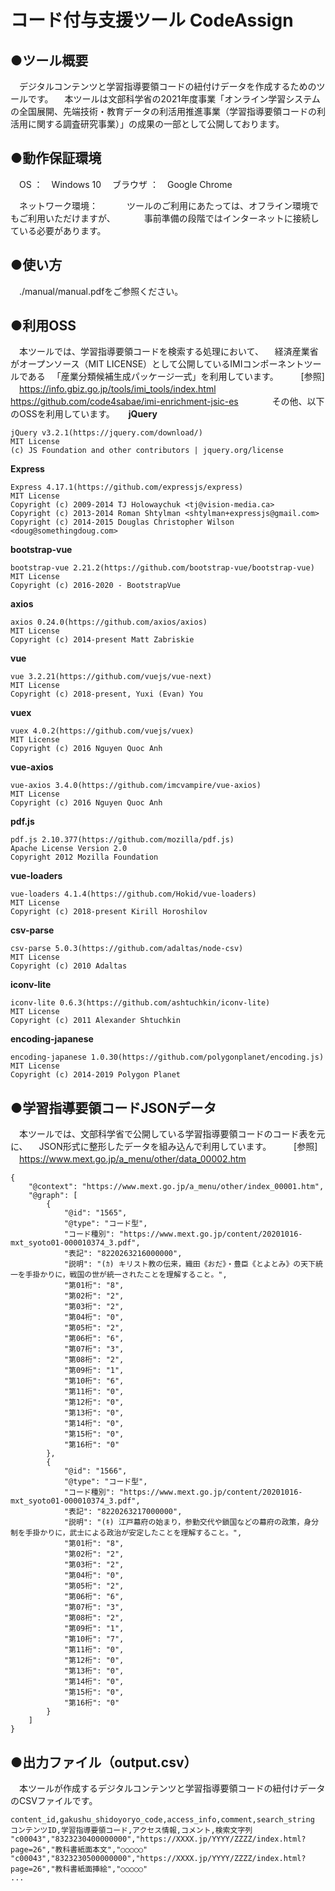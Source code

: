 # コード付与支援ツール CodeAssign

## ●ツール概要

　デジタルコンテンツと学習指導要領コードの紐付けデータを作成するためのツールです。
　本ツールは文部科学省の2021年度事業「オンライン学習システムの全国展開、先端技術・教育データの利活用推進事業（学習指導要領コードの利活用に関する調査研究事業）」の成果の一部として公開しております。

## ●動作保証環境

　OS		：　Windows 10
　ブラウザ	：　Google Chrome

　ネットワーク環境：
　　　ツールのご利用にあたっては、オフライン環境でもご利用いただけますが、
　　　事前準備の段階ではインターネットに接続している必要があります。


## ●使い方

　./manual/manual.pdfをご参照ください。


## ●利用OSS

　本ツールでは、学習指導要領コードを検索する処理において、
　経済産業省がオープンソース（MIT LICENSE）として公開しているIMIコンポーネントツールである
　「産業分類候補生成パッケージ一式」を利用しています。
　
　[参照]
　https://info.gbiz.go.jp/tools/imi_tools/index.html
　https://github.com/code4sabae/imi-enrichment-jsic-es
　
　
　その他、以下のOSSを利用しています。
　
**jQuery**
```
jQuery v3.2.1(https://jquery.com/download/)
MIT License
(c) JS Foundation and other contributors | jquery.org/license
```

**Express**
```
Express 4.17.1(https://github.com/expressjs/express)
MIT License
Copyright (c) 2009-2014 TJ Holowaychuk <tj@vision-media.ca>
Copyright (c) 2013-2014 Roman Shtylman <shtylman+expressjs@gmail.com>
Copyright (c) 2014-2015 Douglas Christopher Wilson <doug@somethingdoug.com>
```

**bootstrap-vue**
```
bootstrap-vue 2.21.2(https://github.com/bootstrap-vue/bootstrap-vue)
MIT License
Copyright (c) 2016-2020 - BootstrapVue
```

**axios**
```
axios 0.24.0(https://github.com/axios/axios)
MIT License
Copyright (c) 2014-present Matt Zabriskie
```

**vue**
```
vue 3.2.21(https://github.com/vuejs/vue-next)
MIT License
Copyright (c) 2018-present, Yuxi (Evan) You
```

**vuex**
```
vuex 4.0.2(https://github.com/vuejs/vuex)
MIT License
Copyright (c) 2016 Nguyen Quoc Anh
```

**vue-axios**
```
vue-axios 3.4.0(https://github.com/imcvampire/vue-axios)
MIT License
Copyright (c) 2016 Nguyen Quoc Anh
```

**pdf.js**
```
pdf.js 2.10.377(https://github.com/mozilla/pdf.js)
Apache License Version 2.0
Copyright 2012 Mozilla Foundation
```

**vue-loaders**
```
vue-loaders 4.1.4(https://github.com/Hokid/vue-loaders)
MIT License
Copyright (c) 2018-present Kirill Horoshilov
```

**csv-parse**
```
csv-parse 5.0.3(https://github.com/adaltas/node-csv)
MIT License
Copyright (c) 2010 Adaltas
```

**iconv-lite**
```
iconv-lite 0.6.3(https://github.com/ashtuchkin/iconv-lite)
MIT License
Copyright (c) 2011 Alexander Shtuchkin
```

**encoding-japanese**
```
encoding-japanese 1.0.30(https://github.com/polygonplanet/encoding.js)
MIT License
Copyright (c) 2014-2019 Polygon Planet
```



## ●学習指導要領コードJSONデータ

　本ツールでは、文部科学省で公開している学習指導要領コードのコード表を元に、
　JSON形式に整形したデータを組み込んで利用しています。
　
　[参照]
　https://www.mext.go.jp/a_menu/other/data_00002.htm

```
{
	"@context": "https://www.mext.go.jp/a_menu/other/index_00001.htm",
	"@graph": [
		{
			"@id": "1565",
			"@type": "コード型",
			"コード種別": "https://www.mext.go.jp/content/20201016-mxt_syoto01-000010374_3.pdf",
			"表記": "8220263216000000",
			"説明": "(ｶ) キリスト教の伝来，織田《おだ》・豊臣《とよとみ》の天下統一を手掛かりに，戦国の世が統一されたことを理解すること。",
			"第01桁": "8",
			"第02桁": "2",
			"第03桁": "2",
			"第04桁": "0",
			"第05桁": "2",
			"第06桁": "6",
			"第07桁": "3",
			"第08桁": "2",
			"第09桁": "1",
			"第10桁": "6",
			"第11桁": "0",
			"第12桁": "0",
			"第13桁": "0",
			"第14桁": "0",
			"第15桁": "0",
			"第16桁": "0"
		},
		{
			"@id": "1566",
			"@type": "コード型",
			"コード種別": "https://www.mext.go.jp/content/20201016-mxt_syoto01-000010374_3.pdf",
			"表記": "8220263217000000",
			"説明": "(ｷ) 江戸幕府の始まり，参勤交代や鎖国などの幕府の政策，身分制を手掛かりに，武士による政治が安定したことを理解すること。",
			"第01桁": "8",
			"第02桁": "2",
			"第03桁": "2",
			"第04桁": "0",
			"第05桁": "2",
			"第06桁": "6",
			"第07桁": "3",
			"第08桁": "2",
			"第09桁": "1",
			"第10桁": "7",
			"第11桁": "0",
			"第12桁": "0",
			"第13桁": "0",
			"第14桁": "0",
			"第15桁": "0",
			"第16桁": "0"
		}
	]
}
```



## ●出力ファイル（output.csv）

　本ツールが作成するデジタルコンテンツと学習指導要領コードの紐付けデータのCSVファイルです。

```
content_id,gakushu_shidoyoryo_code,access_info,comment,search_string
コンテンツID,学習指導要領コード,アクセス情報,コメント,検索文字列
"c00043","8323230400000000","https://XXXX.jp/YYYY/ZZZZ/index.html?page=26","教科書紙面本文","○○○○○"
"c00043","8323230500000000","https://XXXX.jp/YYYY/ZZZZ/index.html?page=26","教科書紙面挿絵","○○○○○"
...
```



